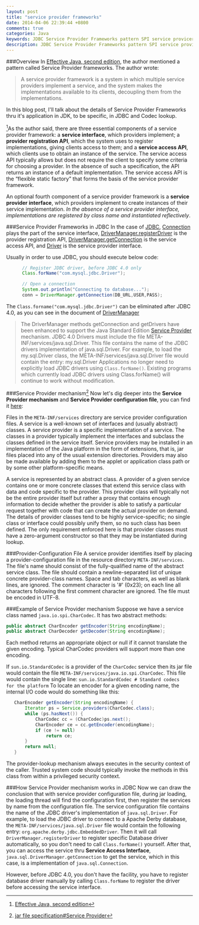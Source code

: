 ```yaml
---
layout: post
title: "service provider frameworks"
date: 2014-04-06 22:39:44 +0800
comments: true
categories: Java
keywords: JDBC Service Provider Frameworks pattern SPI service provicer mechanism
description: JDBC Service Provider Frameworks pattern SPI service provicer mechanism
---
```


###Overview
In [Effective Java, second edition](http://www.amazon.com/Effective-Java-Edition-Joshua-Bloch/dp/0321356683), the author mentioned a pattern called Service Provider frameworks. The author wrote:
> A service provider framework is a system in which multiple service providers implement a service, and the system makes the implementations available to its clients, decoupling them from the implementations.

In this blog post, I'll talk about the details of Service Provider Frameworks thru it's application in JDK, to be specific, in JDBC and Codec lookup.
<!--more-->
[^1]As the author said, there are three essential components of a service provider framework: a **service interface**, which providers implement; a **provider registration API**, which the system uses to register implementations, giving clients access to them; and a **service access API**, which clients use to obtain an instance of the service. The service access API typically allows but does not require the client to specify some criteria for choosing a provider. In the absence of such a specification, the API returns an instance of a default implementation. The service access API is the “flexible static factory” that forms the basis of the service provider framework.

An optional fourth component of a service provider framework is a **service provider interface**, which providers implement to create instances of their service implementation. *In the absence of a service provider interface, implementations are registered by class name and instantiated reflectively*.

###Service Provider Frameworks in JDBC
In the case of [JDBC](http://www.oracle.com/technetwork/java/javase/jdbc/index.html), [Connection](http://docs.oracle.com/javase/7/docs/api/java/sql/Connection.html) plays the part of the service interface, [DriverManager.registerDriver](http://docs.oracle.com/javase/7/docs/api/java/sql/DriverManager.html#registerDriver\(java.sql.Driver\)) is the provider registration API, [DriverManager.getConnection](http://docs.oracle.com/javase/7/docs/api/java/sql/DriverManager.html#getConnection\(java.lang.String\)) is the service access API, and [Driver](http://docs.oracle.com/javase/7/docs/api/java/sql/Driver.html) is the service provider interface.

Usually in order to use JDBC, you should execute below code:
```java
      // Register JDBC driver, before JDBC 4.0 only
      Class.forName("com.mysql.jdbc.Driver");

      // Open a connection
      System.out.println("Connecting to database...");
      conn = DriverManager.getConnection(DB_URL,USER,PASS);
```
The <code>Class.forname("com.mysql.jdbc.Driver")</code> can be eliminated after JDBC 4.0, as you can see in the document of [DriverManager](http://docs.oracle.com/javase/7/docs/api/java/sql/DriverManager.html)
> The DriverManager methods getConnection and getDrivers have been enhanced to support the Java Standard Edition [Service Provider](http://docs.oracle.com/javase/7/docs/technotes/guides/jar/jar.html#Service%20Provider) mechanism. JDBC 4.0 Drivers must include the file META-INF/services/java.sql.Driver. This file contains the name of the JDBC drivers implementation of java.sql.Driver. For example, to load the my.sql.Driver class, the META-INF/services/java.sql.Driver file would contain the entry:
> my.sql.Driver
> Applications no longer need to explicitly load JDBC drivers using <code>Class.forName()</code>. Existing programs which currently load JDBC drivers using Class.forName() will continue to work without modification.

###Service Provider mechanism[^2]
Now let's dig deeper into the **Service Provider mechanism** and **Service Provider configuration file**, you can find it [here](http://docs.oracle.com/javase/7/docs/technotes/guides/jar/jar.html#Service%20Provider):

Files in the <code>META-INF/services</code> directory are service provider configuration files. A service is a well-known set of interfaces and (usually abstract) classes. A service provider is a specific implementation of a service. The classes in a provider typically implement the interfaces and subclass the classes defined in the service itself. Service providers may be installed in an implementation of the Java platform in the form of extensions, that is, jar files placed into any of the usual extension directories. Providers may also be made available by adding them to the applet or application class path or by some other platform-specific means.

A service is represented by an abstract class. A provider of a given service contains one or more concrete classes that extend this service class with data and code specific to the provider. This provider class will typically not be the entire provider itself but rather a proxy that contains enough information to decide whether the provider is able to satisfy a particular request together with code that can create the actual provider on demand. The details of provider classes tend to be highly service-specific; no single class or interface could possibly unify them, so no such class has been defined. The only requirement enforced here is that provider classes must have a zero-argument constructor so that they may be instantiated during lookup.

###Provider-Configuration File
A service provider identifies itself by placing a provider-configuration file in the resource directory <code>META-INF/services</code>. The file's name should consist of the fully-qualified name of the abstract service class. The file should contain a newline-separated list of unique concrete provider-class names. Space and tab characters, as well as blank lines, are ignored. The comment character is '#' (0x23); on each line all characters following the first comment character are ignored. The file must be encoded in UTF-8.

###Example of Service Provider mechanism
Suppose we have a service class named <code>java.io.spi.CharCodec</code>. It has two abstract methods:
```java
public abstract CharEncoder getEncoder(String encodingName);
public abstract CharDecoder getDecoder(String encodingName);
```
Each method returns an appropriate object or null if it cannot translate the given encoding. Typical CharCodec providers will support more than one encoding.

If <code>sun.io.StandardCodec</code> is a provider of the <code>CharCodec</code> service then its jar file would contain the file <code>META-INF/services/java.io.spi.CharCodec</code>. This file would contain the single line:
<code>sun.io.StandardCodec    # Standard codecs for the platform</code>
To locate an encoder for a given encoding name, the internal I/O code would do something like this:
```java
   CharEncoder getEncoder(String encodingName) {
       Iterator ps = Service.providers(CharCodec.class);
       while (ps.hasNext()) {
           CharCodec cc = (CharCodec)ps.next();
           CharEncoder ce = cc.getEncoder(encodingName);
           if (ce != null)
               return ce;
       }
       return null;
   }
```
The provider-lookup mechanism always executes in the security context of the caller. Trusted system code should typically invoke the methods in this class from within a privileged security context.

###How Service Provider mechanism works in JDBC
Now we can draw the conclusion that with service provider configuration file, during jar loading, the loading thread will find the configuration first, then register the services by name from the configuration file. The service configuration file contains the name of the JDBC driver's implementation of <code>java.sql.Driver</code>. For example, to load the JDBC driver to connect to a Apache Derby database, the <code>META-INF/services/java.sql.Driver</code> file would contain the following entry:
<code>org.apache.derby.jdbc.EmbeddedDriver</code>. Then it will call <code>DriverManager.registerDriver</code> to register specific Database driver automatically, so you don't need to call <code>Class.forName()</code> yourself. After that, you can access the service thru **Service Access Interface**, <code>java.sql.DriverManager.getConnection</code> to get the service, which in this case, is a implementation of <code>java.sql.Connection</code>.

However, before JDBC 4.0, you don't have the facility, you have to register database driver manually by calling <code>Class.forName</code> to register the driver before accessing the service interface.

[^1]: [Effective Java, second edition](http://www.amazon.com/Effective-Java-Edition-Joshua-Bloch/dp/0321356683)
[^2]: [jar file specification#Service Provider](http://docs.oracle.com/javase/7/docs/technotes/guides/jar/jar.html#Service%20Provider) 
